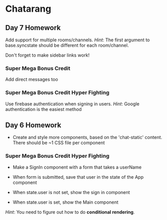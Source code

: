 # Chatarang

## Day 7 Homework

Add support for multiple rooms/channels. _Hint_: The first argument to base.syncstate should be different for each room/channel.

Don't forget to make sidebar links work!

### Super Mega Bonus Credit

Add direct messages too

### Super Mega Bonus Credit Hyper Fighting

Use firebase authentication when signing in users. _Hint_: Google authentication is the easiest method

## Day 6 Homework

* Create and style more components, based on the 'chat-static' content. There should be ~1 CSS file per component

### Super Mega Bonus Credit Hyper Fighting

* Make a SignIn component with a form that takes a userName

* When form is submitted, save that user in the state of the App component

* When state.user is not set, show the sign in component

* When state.user is set, show the Main component

_Hint_: You need to figure out how to do **conditional rendering**.